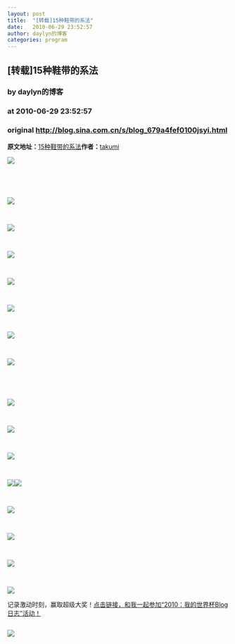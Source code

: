 ```yaml
---
layout: post
title:  "[转载]15种鞋带的系法"
date:   2010-06-29 23:52:57
author: daylyn的博客
categories: program
---
```


## [转载]15种鞋带的系法
### by daylyn的博客
### at 2010-06-29 23:52:57
### original <http://blog.sina.com.cn/s/blog_679a4fef0100jsyi.html>

<div><div><span><strong>原文地址：</strong><a href="http://blog.sina.com.cn/s/blog_5e49bb1b0100bv6x.html" title="15种鞋带的系法">15种鞋带的系法</a></span><span><strong>作者：</strong><a href="http://blog.sina.com.cn/u/1581890331" title="takumi">takumi</a></span></div><div><p><a href="http://blog.photo.sina.com.cn/showpic.html#url=http://static9.photo.sina.com.cn/orignal/5e49bb1bh703f281acb08"><img src="http://static9.photo.sina.com.cn/bmiddle/5e49bb1bh703f281acb08"></a></p>
<p> </p>
<p> </p>
<p><a href="http://blog.photo.sina.com.cn/showpic.html#url=http://static2.photo.sina.com.cn/orignal/5e49bb1bh627791abe4a1"><img src="http://static2.photo.sina.com.cn/bmiddle/5e49bb1bh627791abe4a1"></a></p>
<p> </p>
<p><a href="http://blog.photo.sina.com.cn/showpic.html#url=http://static8.photo.sina.com.cn/orignal/5e49bb1bh6277928045c7"><img src="http://static8.photo.sina.com.cn/bmiddle/5e49bb1bh6277928045c7"></a></p>
<p> </p>
<p><a href="http://blog.photo.sina.com.cn/showpic.html#url=http://static12.photo.sina.com.cn/orignal/5e49bb1bh6277939e878b"><img src="http://static12.photo.sina.com.cn/bmiddle/5e49bb1bh6277939e878b"></a></p>
<p> </p>
<p><a href="http://blog.photo.sina.com.cn/showpic.html#url=http://static9.photo.sina.com.cn/orignal/5e49bb1bh6277949c7128"><img src="http://static9.photo.sina.com.cn/bmiddle/5e49bb1bh6277949c7128"></a></p>
<p> </p>
<p><a href="http://blog.photo.sina.com.cn/showpic.html#url=http://static6.photo.sina.com.cn/orignal/5e49bb1bh62779562bfb5"><img src="http://static6.photo.sina.com.cn/bmiddle/5e49bb1bh62779562bfb5"></a></p>
<p> </p>
<p><a href="http://blog.photo.sina.com.cn/showpic.html#url=http://static10.photo.sina.com.cn/orignal/5e49bb1bh703f2897ae59"><img src="http://static10.photo.sina.com.cn/bmiddle/5e49bb1bh703f2897ae59"></a></p>
<p> </p>
<p><a href="http://blog.photo.sina.com.cn/showpic.html#url=http://static8.photo.sina.com.cn/orignal/5e49bb1bh627796aad117"><img src="http://static8.photo.sina.com.cn/bmiddle/5e49bb1bh627796aad117"></a></p>
<p> </p>
<p> </p>
<p><a href="http://blog.photo.sina.com.cn/showpic.html#url=http://static3.photo.sina.com.cn/orignal/5e49bb1bh6277976a21a2"><img src="http://static3.photo.sina.com.cn/bmiddle/5e49bb1bh6277976a21a2"></a></p>
<p> </p>
<p><a href="http://blog.photo.sina.com.cn/showpic.html#url=http://static5.photo.sina.com.cn/orignal/5e49bb1bh627798647794"><img src="http://static5.photo.sina.com.cn/bmiddle/5e49bb1bh627798647794"></a></p>
<p> </p>
<p><a href="http://blog.photo.sina.com.cn/showpic.html#url=http://static12.photo.sina.com.cn/orignal/5e49bb1bh62779a22b45b"><img src="http://static12.photo.sina.com.cn/bmiddle/5e49bb1bh62779a22b45b"></a></p>
<p> </p>
<p><a href="http://blog.photo.sina.com.cn/showpic.html#url=http://static6.photo.sina.com.cn/orignal/5e49bb1bh703f2922cf75"><img src="http://static6.photo.sina.com.cn/bmiddle/5e49bb1bh703f2922cf75"></a><a href="http://blog.photo.sina.com.cn/showpic.html#url=http://static16.photo.sina.com.cn/orignal/5e49bb1bh62779c55114f"><img src="http://static16.photo.sina.com.cn/bmiddle/5e49bb1bh62779c55114f"></a></p>
<p> </p>
<p><a href="http://blog.photo.sina.com.cn/showpic.html#url=http://static4.photo.sina.com.cn/orignal/5e49bb1bh62779d2cd5a3"><img src="http://static4.photo.sina.com.cn/bmiddle/5e49bb1bh62779d2cd5a3"></a></p>
<p> </p>
<p><a href="http://blog.photo.sina.com.cn/showpic.html#url=http://static13.photo.sina.com.cn/orignal/5e49bb1bh62779de3003c"><img src="http://static13.photo.sina.com.cn/bmiddle/5e49bb1bh62779de3003c"></a></p>
<p> </p>
<p><a href="http://blog.photo.sina.com.cn/showpic.html#url=http://static16.photo.sina.com.cn/orignal/5e49bb1bh62779ea0700f"><img src="http://static16.photo.sina.com.cn/bmiddle/5e49bb1bh62779ea0700f"></a></p>
<p> </p>
<p><a href="http://blog.photo.sina.com.cn/showpic.html#url=http://static4.photo.sina.com.cn/orignal/5e49bb1bh62779f784233"><img src="http://static4.photo.sina.com.cn/bmiddle/5e49bb1bh62779f784233"></a></p></div></div><div> 
<p>记录激动时刻，赢取超级大奖！<a href="http://sina.allyes.com/main/adfclick?db=sina&amp;bid=181511,226696,231716&amp;cid=0,0,0&amp;sid=220692&amp;advid=3406&amp;camid=32667&amp;show=ignore&amp;url=http://blog.2010.sina.com.cn/yunying/2010worldcup/">点击链接，和我一起参加“2010：我的世界杯Blog日志”活动！</a></p></div><img src="http://www1.feedsky.com/t1/384962595/swfsh/feedsky/s.gif?r=http://blog.sina.com.cn/s/blog_679a4fef0100jsyi.html" border="0" height="0" width="0"><p><a href="http://www1.feedsky.com/r/l/feedsky/swfsh/384962595/art01.html"><img border="0" ismap src="http://www1.feedsky.com/r/i/feedsky/swfsh/384962595/art01.gif"></a></p>